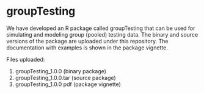 # groupTesting

We have developed an R package called groupTesting that can be used for simulating and modeling group (pooled) testing data. The binary and source versions of the package are uploaded under this repository. The documentation with examples is shown in the package vignette.

Files uploaded:
1.	groupTesting_1.0.0  (binary package)
2.	groupTesting_1.0.0.tar  (source package)
3.	groupTesting_1.0.0 pdf (package vignette)


